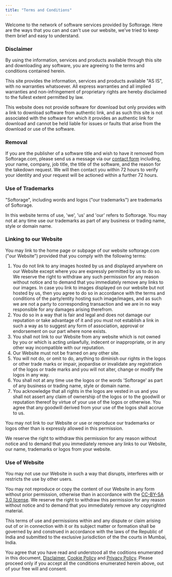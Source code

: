 ```yaml
---
title: "Terms and Conditions"
---
```


Welcome to the network of software services provided by Softorage. Here are the ways that you can and can't use our website, we've tried to keep them brief and easy to understand.

### Disclaimer

By using the information, services and products available through this site and downloading any software, you are agreeing to the terms and conditions contained herein.

This site provides the information, services and products available "AS IS", with no warranties whatsoever. All express warranties and all implied warranties and non-infringement of proprietary rights are hereby disclaimed to the fullest extent permitted by law.

This website does not provide software for download but only provides with a link to download software from authentic link, and as such this site is not associated with the software  for which it provides an authentic link for download and cannot be held liable for issues or faults that arise from the download or use of the software.

### Removal

If you are the publisher of a software title and wish to have it removed from Softorage.com, please send us a message via our [contact form](mailto:contact@softorage.com) including, your name, company, job title, the title of the software, and the reason for the takedown request. We will then contact you within 72 hours to verify your identity and your request will be actioned within a further 72 hours.

### Use of Trademarks

"Softorage", including words and logos ("our trademarks") are trademarks of Softorage.

In this website terms of use, 'we', 'us' and 'our' refers to Softorage.
You may not at any time use our trademarks as part of any business or trading name, style or domain name.

### Linking to our Website

You may link to the home page or subpage of our website softorage.com ("our Website") provided that you comply with the following terms:

1.  You do not link to any images hosted by us and displayed anywhere on our Website except where you are expressly permitted by us to do so. We reserve the right to withdraw any such permission for any reason without notice and to demand that you immediately remove any links to our images. In case you link to images displayed on our website but not hosted by us, then you agree to do so in accordance with the terms and conditions of the party/entity hosting such image/images, and as such we are not a party to corresponding transaction and we are in no way responsible for any damages arising therefrom.
2. You do so in a way that is fair and legal and does not damage our reputation or take advantage of it and you must not establish a link in such a way as to suggest any form of association, approval or endorsement on our part where none exists.
3. You shall not link to our Website from any website which is not owned by you or which is acting unlawfully, indecent or inappropriate, or in any other way incompatible with our reputation.
4. Our Website must not be framed on any other site.
5. You will not do, or omit to do, anything to diminish our rights in the logos or other trade marks or impair, jeopardise or invalidate any registration of the logos or trade marks and you will not alter, change or modify the logos in any way.
6. You shall not at any time use the logos or the words 'Softorage' as part of any business or trading name, style or domain name.
7. You acknowledge that all rights in the logos are vested in us and you shall not assert any claim of ownership of the logos or to the goodwill or reputation thereof by virtue of your use of the logos or otherwise. You agree that any goodwill derived from your use of the logos shall accrue to us.

You may not link to our Website or use or reproduce our trademarks or logos other than is expressly allowed in this permission.

We reserve the right to withdraw this permission for any reason without notice and to demand that you immediately remove any links to our Website, our name, trademarks or logos from your website.

### Use of Website

You may not use our Website in such a way that disrupts, interferes with or restricts the use by other users.

You may not reproduce or copy the content of our Website in any form without prior permission, otherwise than in accordance with the [CC-BY-SA 3.0 license](https://creativecommons.org/licenses/by-sa/3.0/). We reserve the right to withdraw this permission for any reason without notice and to demand that you immediately remove any copyrighted material.

This terms of use and permissions within and any dispute or claim arising out of or in connection with it or its subject matter or formation shall be governed by and construed in accordance with the laws of the Republic of India and submitted to the exclusive jurisdiction of the the courts in Mumbai, India.

You agree that you have read and understood all the coditions enumerated in this document, [Disclaimer](/legal/disclaimer), [Cookie Policy](/legal/cookie-policy) and [Privacy Policy](/legal/privacy-policy). Please proceed only if you accept all the conditions enumerated herein above, out of your free will and consent.
